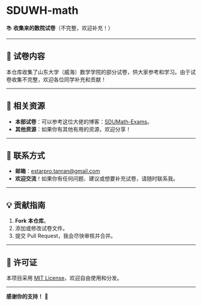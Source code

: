 # SDUWH-math

📚 **收集来的数院试卷**（不完整，欢迎补充！）

---

## 📂 试卷内容

本仓库收集了山东大学（威海）数学学院的部分试卷，供大家参考和学习。由于试卷收集不完整，欢迎各位同学补充和贡献！

---

## 🔗 相关资源

- **本部试卷**：可以参考这位大佬的博客：[SDUMath-Exams](https://nicolaskeng.github.io/miscellanies/SDUMath-Exams)。
- **其他资源**：如果你有其他有用的资源，欢迎分享！

---

## 📧 联系方式

- **邮箱**：estarpro.tanran@gmail.com
- **欢迎交流**！如果你有任何问题、建议或想要补充试卷，请随时联系我。

---

## 💡 贡献指南

1. **Fork 本仓库**。
2. 添加或修改试卷文件。
3. 提交 Pull Request，我会尽快审核并合并。

---

## 📜 许可证

本项目采用 [MIT License](LICENSE)，欢迎自由使用和分发。

---

**感谢你的支持！** 🎉